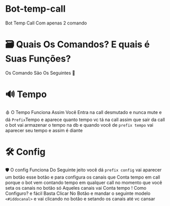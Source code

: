 # Bot-temp-call
Bot Temp Call Com apenas 2 comando 

# 🗃 Quais Os Comandos? E quais é Suas Funções?

Os Comando São Os Seguintes 📣

# 🔊 Tempo

🩸 O Tempo Funciona Assim Você Entra na call desmutado e nunca mute e dá ``Prefix``Tempo e aparece quanto tempo vc tá na call assim que sair da call o bot vai armazenar o tempo na db e quando você de ``prefix tempo`` vai aparecer seu tempo e assim é diante 

# 🛠 Config

🛡 O config Funciona Do Seguinte jeito você dá ``prefix config`` vai aparecer um botão esse botão e para configura os canais que Conta tempo em call porque o bot vem contando tempo em qualquer call no momento que você seta os canais no botão só Aqueles canais vai Conta tempo !
Como Configuro? e fácil Basta Clicar No Botão e mandar o seguinte modelo ``<#iddocanal>`` e vai clicando no botão e setando os canais até vc cansar
